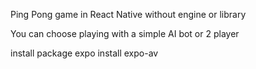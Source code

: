 Ping Pong game in React Native without engine or library

You can choose playing with a simple AI bot or 2 player

install package
    expo install expo-av